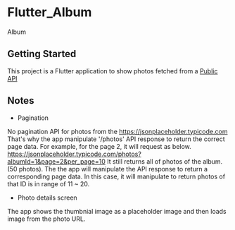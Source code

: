 # Flutter_Album

Album

## Getting Started

This project is a Flutter application to show photos fetched from a [Public API](https://jsonplaceholder.typicode.com)

## Notes
- Pagination

No pagination API for photos from the https://jsonplaceholder.typicode.com
That's why the app manipulate '/photos' API response to return the correct page data.
For example, for the page 2, it will request as below.
https://jsonplaceholder.typicode.com/photos?albumId=1&page=2&per_page=10
It still returns all of photos of the album.(50 photos).
The the app will manipulate the API response to return a corresponding page data. In this case, it will manipulate to return photos of that ID is in range of 11 ~ 20. 

- Photo details screen

The app shows the thumbnial image as a placeholder image and then loads image from the photo URL.
